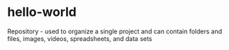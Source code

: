 # hello-world
Repository - used to organize a single project and can contain folders and files, images, videos, spreadsheets, and data sets
